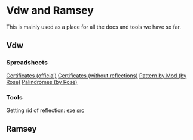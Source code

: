 # Vdw and Ramsey
This is mainly used as a place for all the docs and tools we have so far. 
## Vdw
### Spreadsheets
[Certificates (official)](https://docs.google.com/spreadsheets/d/10KWt0h6zh4MgPKAW0bSKnLc1m-2CCOkDAhV-A7Jf5cM/edit?usp=sharing) 
[Certificates (without reflections)](https://docs.google.com/spreadsheets/d/18z-Dv8ha_lX4U3pr-KfIC7onwkvsxhGJY4G6J4qDX_g/edit?usp=sharing)
[Pattern by Mod (by Rose)](https://docs.google.com/spreadsheets/d/1PouV48l0VNUuU-UX-x72G0T1vn57TYArkBdWTzwTdlA/edit?usp=sharing)
[Palindromes (by Rose)](https://docs.google.com/spreadsheets/d/11BtnzcdnX-VF6cGEyT6puc7L1mIlo0dYVqtHAUpgrGo/edit?usp=sharing)
### Tools
Getting rid of reflection: 
[exe](https://github.com/czhu1217/ramsey/blob/main/vdwa/noref.exe)
[src](https://github.com/czhu1217/ramsey/blob/main/vdwa/noReflection.cpp)

## Ramsey